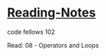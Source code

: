 # [Reading-Notes](https://alsosteve.github.io/reading-notes/)
code fellows 102

Read: 08 - Operators and Loops